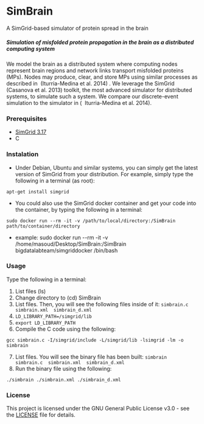 # SimBrain
A SimGrid-based simulator of protein spread in the brain
##### Simulation of misfolded protein propagation in the brain as a distributed computing system

We model the brain as a distributed system where computing nodes represent brain regions
and network links transport misfolded proteins (MPs). Nodes may produce, clear, and store MPs
using similar processes as described in ​ (Iturria-Medina et al. 2014)​ . We leverage the SimGrid
(Casanova et al. 2013)​ toolkit, the most advanced simulator for distributed systems, to simulate
such a system. We compare our discrete-event simulation to the simulator in ( ​ Iturria-Medina et
al. 2014)​.

### Prerequisites

* [SimGrid 3.17](http://simgrid.gforge.inria.fr)
* C

### Instalation

* Under Debian, Ubuntu and similar systems, you can simply get the latest version of SimGrid from your distribution. For example, simply type the following in a terminal (as root):

`apt-get install simgrid`

* You could also use the SimGrid docker container and get your code into the container, by typing the following in a terminal:

`sudo docker run --rm -it -v /path/to/local/directory:/SimBrain path/to/container/directory`

  * example: sudo docker run --rm -it -v /home/masoud/Desktop/SimBrain:/SimBrain bigdatalabteam/simgriddocker /bin/bash

### Usage

Type the following in a terminal:

1. List files (ls)
2. Change directory to (cd) SimBrain
3. List files. Then, you will see the following files inside of it: `simbrain.c  simbrain.xml  simbrain_d.xml`
4. `LD_LIBRARY_PATH=/simgrid/lib`
5. `export LD_LIBRARY_PATH`
6. Compile the C code using the following:

`gcc simbrain.c -I/simgrid/include -L/simgrid/lib -lsimgrid -lm -o simbrain`

7. List files. You will see the binary file has been built: `simbrain  simbrain.c  simbrain.xml  simbrain_d.xml`
8. Run the binary file using the following:

`./simbrain ./simbrain.xml ./simbrain_d.xml`

### License

This project is licensed under the GNU General Public License v3.0 - see the [LICENSE](https://github.com/ma5oud180/SimBrain/blob/master/LICENSE) file for details.	
